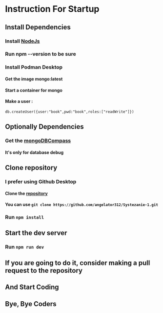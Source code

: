 # Instruction For Startup
## Install Dependencies
### Install [NodeJs](https://nodejs.org/en)
### Run npm --version to be sure
### Install Podman Desktop
#### Get the image mongo:latest
#### Start a container for mongo
#### Make a user :
```db.createUser({user:"book",pwd:"book",roles:["readWrite"]}) ```
## Optionally Dependencies
### Get the [mongoDBCompass](https://www.mongodb.com/try/download/compass)
#### It's only for database debug
## Clone repository 
### I prefer using Github Desktop
#### Clone the [repository](https://github.com/angelator312/Systezanie-1)
#### You can use ```git clone https://github.com/angelator312/Systezanie-1.git```
### Run ```npm install```
## Start the dev server
### Run ```npm run dev```
## If you are going to do it, consider making a pull request to the repository
## And Start Coding
## Bye, Bye Coders